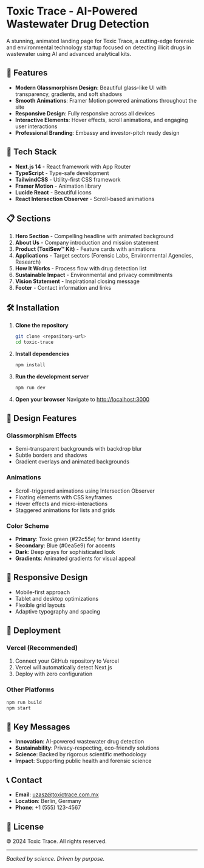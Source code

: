 # Toxic Trace - AI-Powered Wastewater Drug Detection

A stunning, animated landing page for Toxic Trace, a cutting-edge forensic and environmental technology startup focused on detecting illicit drugs in wastewater using AI and advanced analytical kits.

## 🌟 Features

- **Modern Glassmorphism Design**: Beautiful glass-like UI with transparency, gradients, and soft shadows
- **Smooth Animations**: Framer Motion powered animations throughout the site
- **Responsive Design**: Fully responsive across all devices
- **Interactive Elements**: Hover effects, scroll animations, and engaging user interactions
- **Professional Branding**: Embassy and investor-pitch ready design

## 🚀 Tech Stack

- **Next.js 14** - React framework with App Router
- **TypeScript** - Type-safe development
- **TailwindCSS** - Utility-first CSS framework
- **Framer Motion** - Animation library
- **Lucide React** - Beautiful icons
- **React Intersection Observer** - Scroll-based animations

## 📋 Sections

1. **Hero Section** - Compelling headline with animated background
2. **About Us** - Company introduction and mission statement
3. **Product (ToxiSew™ Kit)** - Feature cards with animations
4. **Applications** - Target sectors (Forensic Labs, Environmental Agencies, Research)
5. **How It Works** - Process flow with drug detection list
6. **Sustainable Impact** - Environmental and privacy commitments
7. **Vision Statement** - Inspirational closing message
8. **Footer** - Contact information and links

## 🛠️ Installation

1. **Clone the repository**
   ```bash
   git clone <repository-url>
   cd toxic-trace
   ```

2. **Install dependencies**
   ```bash
   npm install
   ```

3. **Run the development server**
   ```bash
   npm run dev
   ```

4. **Open your browser**
   Navigate to [http://localhost:3000](http://localhost:3000)

## 🎨 Design Features

### Glassmorphism Effects
- Semi-transparent backgrounds with backdrop blur
- Subtle borders and shadows
- Gradient overlays and animated backgrounds

### Animations
- Scroll-triggered animations using Intersection Observer
- Floating elements with CSS keyframes
- Hover effects and micro-interactions
- Staggered animations for lists and grids

### Color Scheme
- **Primary**: Toxic green (#22c55e) for brand identity
- **Secondary**: Blue (#0ea5e9) for accents
- **Dark**: Deep grays for sophisticated look
- **Gradients**: Animated gradients for visual appeal

## 📱 Responsive Design

- Mobile-first approach
- Tablet and desktop optimizations
- Flexible grid layouts
- Adaptive typography and spacing

## 🚀 Deployment

### Vercel (Recommended)
1. Connect your GitHub repository to Vercel
2. Vercel will automatically detect Next.js
3. Deploy with zero configuration

### Other Platforms
```bash
npm run build
npm start
```

## 🎯 Key Messages

- **Innovation**: AI-powered wastewater drug detection
- **Sustainability**: Privacy-respecting, eco-friendly solutions
- **Science**: Backed by rigorous scientific methodology
- **Impact**: Supporting public health and forensic science

## 📞 Contact

- **Email**: uzasz@toxictrace.com.mx
- **Location**: Berlin, Germany
- **Phone**: +1 (555) 123-4567

## 📄 License

© 2024 Toxic Trace. All rights reserved.

---

*Backed by science. Driven by purpose.* 